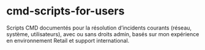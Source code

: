# cmd-scripts-for-users
 Scripts CMD documentés pour la résolution d’incidents courants (réseau, système, utilisateurs), avec ou sans droits admin, basés sur mon expérience en environnement Retail et support international.
